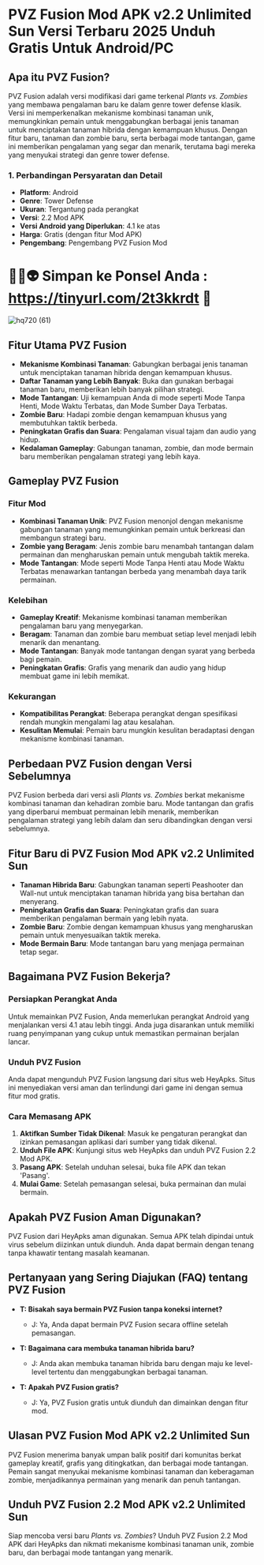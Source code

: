 # PVZ Fusion Mod APK v2.2 Unlimited Sun Versi Terbaru 2025 Unduh Gratis Untuk Android/PC

## Apa itu PVZ Fusion?

PVZ Fusion adalah versi modifikasi dari game terkenal *Plants vs. Zombies* yang membawa pengalaman baru ke dalam genre tower defense klasik. Versi ini memperkenalkan mekanisme kombinasi tanaman unik, memungkinkan pemain untuk menggabungkan berbagai jenis tanaman untuk menciptakan tanaman hibrida dengan kemampuan khusus. Dengan fitur baru, tanaman dan zombie baru, serta berbagai mode tantangan, game ini memberikan pengalaman yang segar dan menarik, terutama bagi mereka yang menyukai strategi dan genre tower defense.

### 1. Perbandingan Persyaratan dan Detail

- **Platform**: Android
- **Genre**: Tower Defense
- **Ukuran**: Tergantung pada perangkat
- **Versi**: 2.2 Mod APK
- **Versi Android yang Diperlukan**: 4.1 ke atas
- **Harga**: Gratis (dengan fitur Mod APK)
- **Pengembang**: Pengembang PVZ Fusion Mod

# 🌻🆚👽 Simpan ke Ponsel Anda : https://tinyurl.com/2t3kkrdt 📲
![hq720 (61)](https://github.com/user-attachments/assets/d98a3972-ff1b-4dd6-a648-d9e4fb82d91e)


## Fitur Utama PVZ Fusion

- **Mekanisme Kombinasi Tanaman**: Gabungkan berbagai jenis tanaman untuk menciptakan tanaman hibrida dengan kemampuan khusus.
- **Daftar Tanaman yang Lebih Banyak**: Buka dan gunakan berbagai tanaman baru, memberikan lebih banyak pilihan strategi.
- **Mode Tantangan**: Uji kemampuan Anda di mode seperti Mode Tanpa Henti, Mode Waktu Terbatas, dan Mode Sumber Daya Terbatas.
- **Zombie Baru**: Hadapi zombie dengan kemampuan khusus yang membutuhkan taktik berbeda.
- **Peningkatan Grafis dan Suara**: Pengalaman visual tajam dan audio yang hidup.
- **Kedalaman Gameplay**: Gabungan tanaman, zombie, dan mode bermain baru memberikan pengalaman strategi yang lebih kaya.

## Gameplay PVZ Fusion

### Fitur Mod

- **Kombinasi Tanaman Unik**: PVZ Fusion menonjol dengan mekanisme gabungan tanaman yang memungkinkan pemain untuk berkreasi dan membangun strategi baru.
- **Zombie yang Beragam**: Jenis zombie baru menambah tantangan dalam permainan dan mengharuskan pemain untuk mengubah taktik mereka.
- **Mode Tantangan**: Mode seperti Mode Tanpa Henti atau Mode Waktu Terbatas menawarkan tantangan berbeda yang menambah daya tarik permainan.

### Kelebihan

- **Gameplay Kreatif**: Mekanisme kombinasi tanaman memberikan pengalaman baru yang menyegarkan.
- **Beragam**: Tanaman dan zombie baru membuat setiap level menjadi lebih menarik dan menantang.
- **Mode Tantangan**: Banyak mode tantangan dengan syarat yang berbeda bagi pemain.
- **Peningkatan Grafis**: Grafis yang menarik dan audio yang hidup membuat game ini lebih memikat.

### Kekurangan

- **Kompatibilitas Perangkat**: Beberapa perangkat dengan spesifikasi rendah mungkin mengalami lag atau kesalahan.
- **Kesulitan Memulai**: Pemain baru mungkin kesulitan beradaptasi dengan mekanisme kombinasi tanaman.

## Perbedaan PVZ Fusion dengan Versi Sebelumnya

PVZ Fusion berbeda dari versi asli *Plants vs. Zombies* berkat mekanisme kombinasi tanaman dan kehadiran zombie baru. Mode tantangan dan grafis yang diperbarui membuat permainan lebih menarik, memberikan pengalaman strategi yang lebih dalam dan seru dibandingkan dengan versi sebelumnya.

## Fitur Baru di PVZ Fusion Mod APK v2.2 Unlimited Sun

- **Tanaman Hibrida Baru**: Gabungkan tanaman seperti Peashooter dan Wall-nut untuk menciptakan tanaman hibrida yang bisa bertahan dan menyerang.
- **Peningkatan Grafis dan Suara**: Peningkatan grafis dan suara memberikan pengalaman bermain yang lebih nyata.
- **Zombie Baru**: Zombie dengan kemampuan khusus yang mengharuskan pemain untuk menyesuaikan taktik mereka.
- **Mode Bermain Baru**: Mode tantangan baru yang menjaga permainan tetap segar.

## Bagaimana PVZ Fusion Bekerja?

### Persiapkan Perangkat Anda

Untuk memainkan PVZ Fusion, Anda memerlukan perangkat Android yang menjalankan versi 4.1 atau lebih tinggi. Anda juga disarankan untuk memiliki ruang penyimpanan yang cukup untuk memastikan permainan berjalan lancar.

### Unduh PVZ Fusion

Anda dapat mengunduh PVZ Fusion langsung dari situs web HeyApks. Situs ini menyediakan versi aman dan terlindungi dari game ini dengan semua fitur mod gratis.

### Cara Memasang APK

1. **Aktifkan Sumber Tidak Dikenal**: Masuk ke pengaturan perangkat dan izinkan pemasangan aplikasi dari sumber yang tidak dikenal.
2. **Unduh File APK**: Kunjungi situs web HeyApks dan unduh PVZ Fusion 2.2 Mod APK.
3. **Pasang APK**: Setelah unduhan selesai, buka file APK dan tekan 'Pasang'.
4. **Mulai Game**: Setelah pemasangan selesai, buka permainan dan mulai bermain.

## Apakah PVZ Fusion Aman Digunakan?

PVZ Fusion dari HeyApks aman digunakan. Semua APK telah dipindai untuk virus sebelum diizinkan untuk diunduh. Anda dapat bermain dengan tenang tanpa khawatir tentang masalah keamanan.

## Pertanyaan yang Sering Diajukan (FAQ) tentang PVZ Fusion

- **T: Bisakah saya bermain PVZ Fusion tanpa koneksi internet?**
  - J: Ya, Anda dapat bermain PVZ Fusion secara offline setelah pemasangan.

- **T: Bagaimana cara membuka tanaman hibrida baru?**
  - J: Anda akan membuka tanaman hibrida baru dengan maju ke level-level tertentu dan menggabungkan berbagai tanaman.

- **T: Apakah PVZ Fusion gratis?**
  - J: Ya, PVZ Fusion gratis untuk diunduh dan dimainkan dengan fitur mod.

## Ulasan PVZ Fusion Mod APK v2.2 Unlimited Sun

PVZ Fusion menerima banyak umpan balik positif dari komunitas berkat gameplay kreatif, grafis yang ditingkatkan, dan berbagai mode tantangan. Pemain sangat menyukai mekanisme kombinasi tanaman dan keberagaman zombie, menjadikannya permainan yang menarik dan penuh tantangan.

## Unduh PVZ Fusion 2.2 Mod APK v2.2 Unlimited Sun

Siap mencoba versi baru *Plants vs. Zombies*? Unduh PVZ Fusion 2.2 Mod APK dari HeyApks dan nikmati mekanisme kombinasi tanaman unik, zombie baru, dan berbagai mode tantangan yang menarik.
